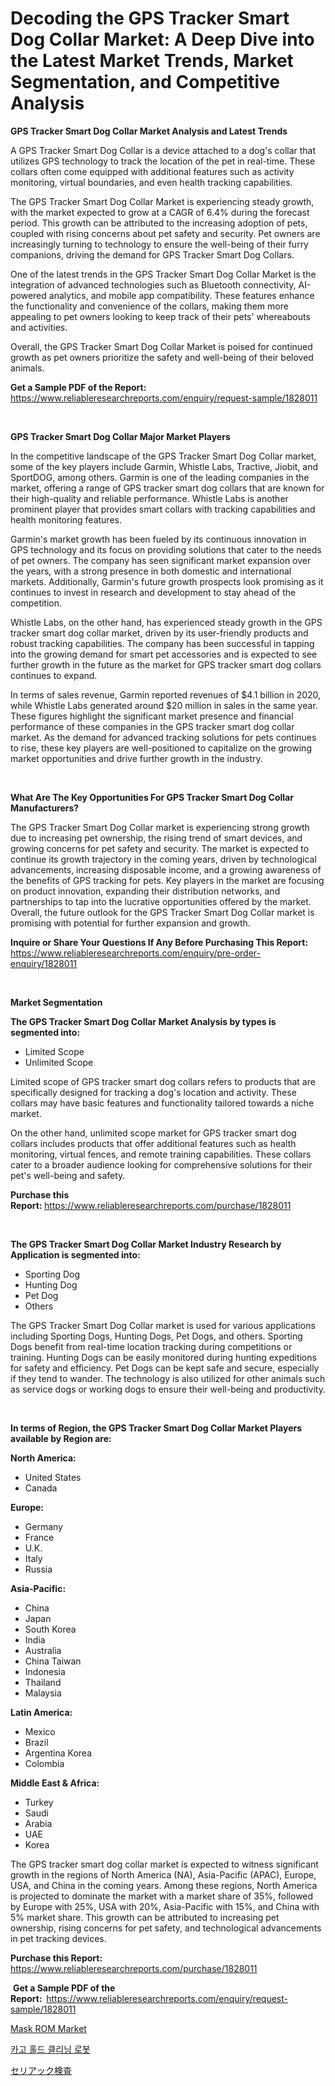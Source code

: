 <p><h1>Decoding the GPS Tracker Smart Dog Collar Market: A Deep Dive into the Latest Market Trends, Market Segmentation, and Competitive Analysis</h1></p><p><strong>GPS Tracker Smart Dog Collar Market Analysis and Latest Trends</strong></p>
<p><p>A GPS Tracker Smart Dog Collar is a device attached to a dog's collar that utilizes GPS technology to track the location of the pet in real-time. These collars often come equipped with additional features such as activity monitoring, virtual boundaries, and even health tracking capabilities.</p><p>The GPS Tracker Smart Dog Collar Market is experiencing steady growth, with the market expected to grow at a CAGR of 6.4% during the forecast period. This growth can be attributed to the increasing adoption of pets, coupled with rising concerns about pet safety and security. Pet owners are increasingly turning to technology to ensure the well-being of their furry companions, driving the demand for GPS Tracker Smart Dog Collars.</p><p>One of the latest trends in the GPS Tracker Smart Dog Collar Market is the integration of advanced technologies such as Bluetooth connectivity, AI-powered analytics, and mobile app compatibility. These features enhance the functionality and convenience of the collars, making them more appealing to pet owners looking to keep track of their pets' whereabouts and activities.</p><p>Overall, the GPS Tracker Smart Dog Collar Market is poised for continued growth as pet owners prioritize the safety and well-being of their beloved animals.</p></p>
<p><strong>Get a Sample PDF of the Report:&nbsp;</strong> <a href="https://www.reliableresearchreports.com/enquiry/request-sample/1828011">https://www.reliableresearchreports.com/enquiry/request-sample/1828011</a></p>
<p>&nbsp;</p>
<p><strong>GPS Tracker Smart Dog Collar Major Market Players</strong></p>
<p><p>In the competitive landscape of the GPS Tracker Smart Dog Collar market, some of the key players include Garmin, Whistle Labs, Tractive, Jiobit, and SportDOG, among others. Garmin is one of the leading companies in the market, offering a range of GPS tracker smart dog collars that are known for their high-quality and reliable performance. Whistle Labs is another prominent player that provides smart collars with tracking capabilities and health monitoring features.</p><p>Garmin's market growth has been fueled by its continuous innovation in GPS technology and its focus on providing solutions that cater to the needs of pet owners. The company has seen significant market expansion over the years, with a strong presence in both domestic and international markets. Additionally, Garmin's future growth prospects look promising as it continues to invest in research and development to stay ahead of the competition.</p><p>Whistle Labs, on the other hand, has experienced steady growth in the GPS tracker smart dog collar market, driven by its user-friendly products and robust tracking capabilities. The company has been successful in tapping into the growing demand for smart pet accessories and is expected to see further growth in the future as the market for GPS tracker smart dog collars continues to expand.</p><p>In terms of sales revenue, Garmin reported revenues of $4.1 billion in 2020, while Whistle Labs generated around $20 million in sales in the same year. These figures highlight the significant market presence and financial performance of these companies in the GPS tracker smart dog collar market. As the demand for advanced tracking solutions for pets continues to rise, these key players are well-positioned to capitalize on the growing market opportunities and drive further growth in the industry.</p></p>
<p>&nbsp;</p>
<p><strong>What Are The Key Opportunities For GPS Tracker Smart Dog Collar Manufacturers?</strong></p>
<p><p>The GPS Tracker Smart Dog Collar market is experiencing strong growth due to increasing pet ownership, the rising trend of smart devices, and growing concerns for pet safety and security. The market is expected to continue its growth trajectory in the coming years, driven by technological advancements, increasing disposable income, and a growing awareness of the benefits of GPS tracking for pets. Key players in the market are focusing on product innovation, expanding their distribution networks, and partnerships to tap into the lucrative opportunities offered by the market. Overall, the future outlook for the GPS Tracker Smart Dog Collar market is promising with potential for further expansion and growth.</p></p>
<p><strong>Inquire or Share Your Questions If Any Before Purchasing This Report:</strong> <a href="https://www.reliableresearchreports.com/enquiry/pre-order-enquiry/1828011">https://www.reliableresearchreports.com/enquiry/pre-order-enquiry/1828011</a></p>
<p>&nbsp;</p>
<p><strong>Market Segmentation</strong></p>
<p><strong>The GPS Tracker Smart Dog Collar Market Analysis by types is segmented into:</strong></p>
<p><ul><li>Limited Scope</li><li>Unlimited Scope</li></ul></p>
<p><p>Limited scope of GPS tracker smart dog collars refers to products that are specifically designed for tracking a dog's location and activity. These collars may have basic features and functionality tailored towards a niche market.</p><p>On the other hand, unlimited scope market for GPS tracker smart dog collars includes products that offer additional features such as health monitoring, virtual fences, and remote training capabilities. These collars cater to a broader audience looking for comprehensive solutions for their pet's well-being and safety.</p></p>
<p><strong>Purchase this Report:&nbsp;</strong><a href="https://www.reliableresearchreports.com/purchase/1828011">https://www.reliableresearchreports.com/purchase/1828011</a></p>
<p>&nbsp;</p>
<p><strong>The GPS Tracker Smart Dog Collar Market Industry Research by Application is segmented into:</strong></p>
<p><ul><li>Sporting Dog</li><li>Hunting Dog</li><li>Pet Dog</li><li>Others</li></ul></p>
<p><p>The GPS Tracker Smart Dog Collar market is used for various applications including Sporting Dogs, Hunting Dogs, Pet Dogs, and others. Sporting Dogs benefit from real-time location tracking during competitions or training. Hunting Dogs can be easily monitored during hunting expeditions for safety and efficiency. Pet Dogs can be kept safe and secure, especially if they tend to wander. The technology is also utilized for other animals such as service dogs or working dogs to ensure their well-being and productivity.</p></p>
<p>&nbsp;</p>
<p><strong>In terms of Region, the GPS Tracker Smart Dog Collar Market Players available by Region are:</strong></p>
<p>
    <p> <strong> North America: </strong>
        <ul>
            <li>United States</li>
            <li>Canada</li>
        </ul>
        </p> 
    <p> <strong> Europe: </strong>
        <ul>
            <li>Germany</li>
            <li>France</li>
            <li>U.K.</li>
            <li>Italy</li>
            <li>Russia</li>
        </ul>
        </p> 
    <p> <strong> Asia-Pacific: </strong>
        <ul>
            <li>China</li>
            <li>Japan</li>
            <li>South Korea</li>
            <li>India</li>
            <li>Australia</li>
            <li>China Taiwan</li>
            <li>Indonesia</li>
            <li>Thailand</li>
            <li>Malaysia</li>
        </ul>
        </p> 
    <p> <strong> Latin America: </strong>
        <ul>
            <li>Mexico</li>
            <li>Brazil</li>
            <li>Argentina Korea</li>
            <li>Colombia</li>
        </ul>
        </p> 
    <p> <strong> Middle East & Africa: </strong>
        <ul>
            <li>Turkey</li>
            <li>Saudi</li>
            <li>Arabia</li>
            <li>UAE</li>
            <li>Korea</li>
        </ul>
    </p>
    </p>
<p><p>The GPS tracker smart dog collar market is expected to witness significant growth in the regions of North America (NA), Asia-Pacific (APAC), Europe, USA, and China in the coming years. Among these regions, North America is projected to dominate the market with a market share of 35%, followed by Europe with 25%, USA with 20%, Asia-Pacific with 15%, and China with 5% market share. This growth can be attributed to increasing pet ownership, rising concerns for pet safety, and technological advancements in pet tracking devices.</p></p>
<p><strong>Purchase this Report: </strong><a href="https://www.reliableresearchreports.com/purchase/1828011">https://www.reliableresearchreports.com/purchase/1828011</a></p>
<p>&nbsp;<strong>Get a Sample PDF of the Report:&nbsp;&nbsp;</strong><a href="https://www.reliableresearchreports.com/enquiry/request-sample/1828011">https://www.reliableresearchreports.com/enquiry/request-sample/1828011</a></p>
<p><strong></strong></p>
<p><p><a href="https://github.com/RichRobinson5/Market-Research-Report-List-4/blob/main/mask-rom-market.md">Mask ROM Market</a></p><p><a href="https://github.com/Howaoole34545/Market-Research-Report-List-1/blob/main/202902512317.md">카고 홀드 클리닝 로봇</a></p><p><a href="https://github.com/oqoeusbvpadwjs08/Market-Research-Report-List-1/blob/main/378840313499.md">セリアック検査</a></p></p>